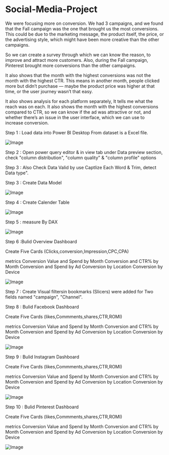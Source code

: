 # Social-Media-Project

We were focusing more on conversion.
We had 3 campaigns, and we found that the Fall campaign was the one that brought us the most conversions.
This could be due to the marketing message, the product itself, the price, or the advertising style, which might have been more creative than the other campaigns.

So we can create a survey through which we can know the reason, to improve and attract more customers.
Also, during the Fall campaign, Pinterest brought more conversions than the other campaigns.

It also shows that the month with the highest conversions was not the month with the highest CTR.
This means in another month, people clicked more but didn’t purchase — maybe the product price was higher at that time, or the user journey wasn’t that easy.

It also shows analysis for each platform separately,
It tells me what the reach was on each.
It also shows the month with the highest conversions compared to CTR, so we can know if the ad was attractive or not,
and whether there’s an issue in the user interface,
which we can use to increase conversion.


Step 1 : Load data into Power BI Desktop From dataset is a Excel file.

![Image](https://github.com/user-attachments/assets/81f5aad6-e0d5-4c49-91f7-0649c20add54)

Step 2 : Open power query editor & in view tab under Data preview section, check "column distribution", "column quality" & "column profile" options


Step 3 : Also Check Data Valid by use Captlize Each Word & Trim, detect Data type".



Step 3 : Create Data Model 

![Image](https://github.com/user-attachments/assets/482c15ed-9336-44c8-87e6-d0e028772e00)

Step 4 : Create Calender Table 

![Image](https://github.com/user-attachments/assets/cd049701-7285-4dde-9f6e-917060c7e486)

Step 5 : measure By DAX 

![Image](https://github.com/user-attachments/assets/3ce97d05-24db-4c74-9422-3b1c56d0882a)

Step 6 :Bulid Overview Dashboard

Create Five Cards (Clicks,conversion,Impression,CPC,CPA) 

metrics
Conversion Value and Spend by Month 
Conversion and CTR% by Month 
Conversion and Spend by Ad
Conversion by Location
Conversion by Device

![Image](https://github.com/user-attachments/assets/3d207a75-2c32-49d4-954c-5ba59c2dd89a)


Step 7 : Create Visual filtersin bookmarks  (Slicers) were added for Two fields named "campaign", "Channel". 



Step 8 : Bulid Facebook Dashboard

Create Five Cards (likes,Commments,shares,CTR,ROMI)

metrics
Conversion Value and Spend by Month 
Conversion and CTR% by Month 
Conversion and Spend by Ad
Conversion by Location
Conversion by Device

![Image](https://github.com/user-attachments/assets/cac6a48d-aab7-47c7-a7b9-bbb80bd2c274)

Step 9 : Bulid Instagram Dashboard

Create Five Cards (likes,Commments,shares,CTR,ROMI)

metrics
Conversion Value and Spend by Month 
Conversion and CTR% by Month 
Conversion and Spend by Ad
Conversion by Location
Conversion by Device

![Image](https://github.com/user-attachments/assets/33f7f5ec-47c8-4f62-ae76-1a41f953a0ce)


Step 10 : Bulid Pinterest Dashboard

Create Five Cards (likes,Commments,shares,CTR,ROMI)

metrics
Conversion Value and Spend by Month 
Conversion and CTR% by Month 
Conversion and Spend by Ad
Conversion by Location
Conversion by Device

![Image](https://github.com/user-attachments/assets/a1deca96-ed21-4226-8d1a-700ea4d7ad9d)
